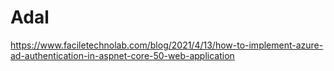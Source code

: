# Adal

https://www.faciletechnolab.com/blog/2021/4/13/how-to-implement-azure-ad-authentication-in-aspnet-core-50-web-application
